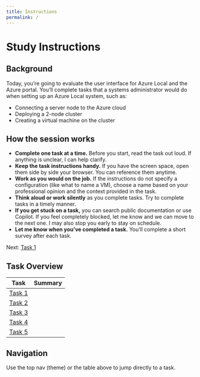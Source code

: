 ```yaml
---
title: Instructions
permalink: /
---
```



# Study Instructions

## Background

Today, you’re going to evaluate the user interface for Azure Local and the Azure portal. You’ll complete tasks that a systems administrator would do when setting up an Azure Local system, such as:

- Connecting a server node to the Azure cloud
- Deploying a 2-node cluster
- Creating a virtual machine on the cluster

## How the session works

- **Complete one task at a time.** Before you start, read the task out loud. If anything is unclear, I can help clarify.
- **Keep the task instructions handy.** If you have the screen space, open them side by side your browser. You can reference them anytime.
- **Work as you would on the job.** If the instructions do not specify a configuration (like what to name a VM), choose a name based on your professional opinion and the context provided in the task.
- **Think aloud or work silently** as you complete tasks. Try to complete tasks in a timely manner.
- **If you get stuck on a task,** you can search public documentation or use Copilot. If you feel completely blocked, let me know and we can move to the next one. I may also stop you early to stay on schedule.
- **Let me know when you’ve completed a task.** You’ll complete a short survey after each task.



Next: [Task 1](task1.md)



## Task Overview
| Task | Summary |
|------|---------|
| [Task 1](task1.md) | |
| [Task 2](task2.md) | |
| [Task 3](task3.md) | |
| [Task 4](task4.md) | |
| [Task 5](task5.md) | |

## Navigation
Use the top nav (theme) or the table above to jump directly to a task.
